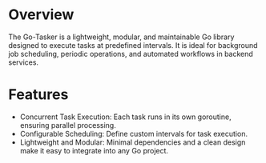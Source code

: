# Overview
The Go-Tasker is a lightweight, modular, and maintainable Go library designed to execute tasks at predefined intervals. It is ideal for background job scheduling, periodic operations, and automated workflows in backend services.

# Features
- Concurrent Task Execution: Each task runs in its own goroutine, ensuring parallel processing.
- Configurable Scheduling: Define custom intervals for task execution.
- Lightweight and Modular: Minimal dependencies and a clean design make it easy to integrate into any Go project.

